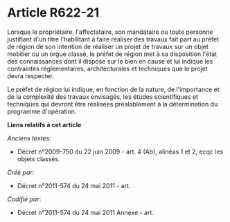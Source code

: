 # Article R622-21

Lorsque le propriétaire, l'affectataire, son mandataire ou toute personne justifiant d'un titre l'habilitant à faire réaliser
des travaux fait part au préfet de région de son intention de réaliser un projet de travaux sur un objet mobilier ou un orgue
classé, le préfet de région met à sa disposition l'état des connaissances dont il dispose sur le bien en cause et lui indique
les contraintes réglementaires, architecturales et techniques que le projet devra respecter.

Le préfet de région lui indique, en fonction de la nature, de l'importance et de la complexité des travaux envisagés, les
études scientifiques et techniques qui devront être réalisées préalablement à la détermination du programme d'opération.

**Liens relatifs à cet article**

_Anciens textes_:

  - Décret n°2009-750 du 22 juin 2009 - art. 4 (Ab), alinéas 1 et 2, ecqc les objets classés.

_Créé par_:

  - Décret n°2011-574 du 24 mai 2011  - art.

_Codifié par_:

  - Décret n°2011-574 du 24 mai 2011 Annexe - art.
